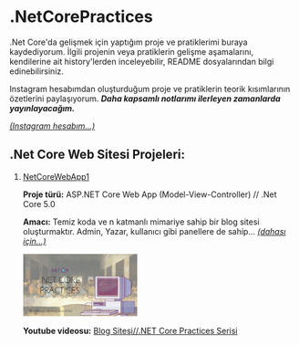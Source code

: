 # .NetCorePractices
 
.Net Core'da gelişmek için yaptığım proje ve pratiklerimi buraya kaydediyorum. İlgili projenin veya pratiklerin gelişme aşamalarını, kendilerine ait history'lerden inceleyebilir, README dosyalarından bilgi edinebilirsiniz. 

Instagram hesabımdan oluşturduğum proje ve pratiklerin teorik kısımlarının özetlerini paylaşıyorum. ***Daha kapsamlı notlarımı ilerleyen zamanlarda yayınlayacağım.*** 

[*(Instagram hesabım...)*](https://www.instagram.com/softwaredeveloperarchive/)

## .Net Core Web Sitesi Projeleri:

1. [NetCoreWebApp1](https://github.com/zeynepaslierhan/.NetCorePractices/tree/main/NetCoreWebApp1)

    **Proje türü:** ASP.NET Core Web App (Model-View-Controller) // .Net Core 5.0 

    **Amacı:** Temiz koda ve n katmanlı mimariye sahip bir blog sitesi oluşturmaktır. Admin, Yazar, kullanıcı gibi panellere de sahip...  [*(dahası için...)*](https://github.com/zeynepaslierhan/.NetCorePractices/tree/main/NetCoreWebApp1)

    <img src="https://github.com/zeynepaslierhan/.NetCorePractices/blob/main/img/.Net%20Core%20Youtube%20k%C3%BC%C3%A7%C3%BCk%20resim.jpg" width="200" alt=".NetCoreWebApp Practices"/>

    **Youtube videosu:** [Blog Sitesi//.NET Core Practices Serisi](https://www.youtube.com/playlist?list=PLjMBQHLzNCzaCU6pl57ik1tHxBB0_XifG) 
